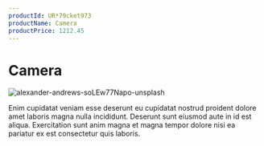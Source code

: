 ```yaml
---
productId: UR*79cket973
productName: Camera
productPrice: 1212.45
---
```


# Camera

![alexander-andrews-soLEw77Napo-unsplash](https://storage.googleapis.com/fauxmazon.appspot.com/publicMedia/1300/1627939927732_alexander-andrews-soLEw77Napo-unsplash.jpg)

Enim cupidatat veniam esse deserunt eu cupidatat nostrud proident dolore amet laboris magna nulla incididunt. Deserunt sunt eiusmod aute in id est aliqua. Exercitation sunt anim magna et magna tempor dolore nisi ea pariatur ex est consectetur quis laboris.